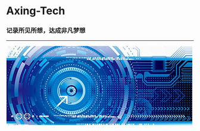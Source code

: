 # Axing-Tech

### 记录所见所想，达成非凡梦想

---

![image](https://github.com/pixx1225/Axing-Tech/blob/master/images/Tech.jpg)
